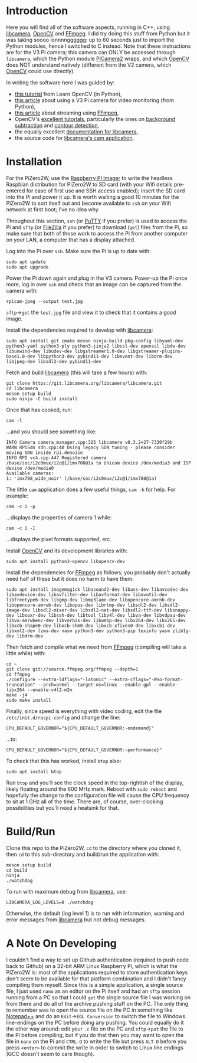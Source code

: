 # Introduction
Here you will find all of the software aspects, running in C++, using [libcamera](https://libcamera.org/), [OpenCV](https://opencv.org/) and [FFmpeg](https://www.ffmpeg.org/).  I did try doing this stuff from Python but it was taking soooo lonnnngggggg: up to 60 seconds just to import the Python modules, hence I switched to C instead.  Note that these instructions are for the V3 Pi camera; this camera can ONLY be accessed through `libcamera`, which the Python module [PiCamera2](https://github.com/raspberrypi/picamera2) wraps, and which [OpenCV](https://opencv.org/) does NOT understand natively (different from the V2 camera, which [OpenCV](https://opencv.org/) could use directly).

In writing the software here I was guided by:

- [this tutorial](https://learnopencv.com/moving-object-detection-with-opencv) from Learn OpenCV (in Python),
- [this article](https://pyimagesearch.com/2019/09/02/opencv-stream-video-to-web-browser-html-page/) about using a V3 Pi camera for video monitoring (from Python),
- [this article](https://medium.com/@vladakuc/hls-video-streaming-from-opencv-and-ffmpeg-828ca80b4124) about streaming using [FFmpeg](https://www.ffmpeg.org/),
- OpenCV's [excellent tutorials](https://docs.opencv.org/4.x/d9/df8/tutorial_root.html), particularly the ones on [background subtraction](https://docs.opencv.org/4.x/d1/dc5/tutorial_background_subtraction.html) and [contour detection](https://docs.opencv.org/4.x/df/d0d/tutorial_find_contours.html),
- the equally excellent [documentation for libcamera](https://libcamera.org/guides/application-developer.html),
- the source code for [libcamera's cam application](https://git.libcamera.org/libcamera/libcamera.git/tree/src/apps/cam).

# Installation
For the PiZero2W, use the [Raspberry PI Imager](https://www.raspberrypi.com/news/raspberry-pi-imager-imaging-utility/) to write the headless Raspbian distribution for PiZero2W to SD card (with your Wifi details pre-entered for ease of first use and SSH access enabled); insert the SD card into the Pi and power it up.  It is worth waiting a good 10 minutes for the PiZero2W to sort itself out and become available to `ssh` on your Wifi network at first boot; I've no idea why.

Throughout this section, `ssh` (or [PuTTY](https://www.putty.org/) if you prefer) is used to access the Pi and `sftp` (or [FileZilla](https://filezilla-project.org/) if you prefer) to download (`get`) files from the Pi, so make sure that both of those work to access the Pi from another computer on your LAN, a computer that has a display attached.

Log into the Pi over `ssh`.  Make sure the Pi is up to date with:

```
sudo apt update
sudo apt upgrade
```

Power the Pi down again and plug in the V3 camera.  Power-up the Pi once more, log in over `ssh` and check that an image can be captured from the camera with:

```
rpicam-jpeg --output test.jpg
```

`sftp`->`get` the `test.jpg` file and view it to check that it contains a good image.

Install the dependencies required to develop with [libcamera](https://libcamera.org/):

```
sudo apt install git cmake meson ninja-build pkg-config libyaml-dev python3-yaml python3-ply python3-jinja2 libssl-dev openssl libdw-dev libunwind-dev libudev-dev libgstreamer1.0-dev libgstreamer-plugins-base1.0-dev libpython3-dev pybind11-dev libevent-dev libdrm-dev libjpeg-dev libsdl2-dev pybind11-dev
```

Fetch and build [libcamera](https://libcamera.org/) (this will take a few hours) with:

```
git clone https://git.libcamera.org/libcamera/libcamera.git
cd libcamera
meson setup build
sudo ninja -C build install
```

Once that has cooked, run:

```
cam -l
```

...and you should see something like:

```
INFO Camera camera_manager.cpp:325 libcamera v0.3.2+27-7330f29b
WARN RPiSdn sdn.cpp:40 Using legacy SDN tuning - please consider moving SDN inside rpi.denoise
INFO RPI vc4.cpp:447 Registered camera /base/soc/i2c0mux/i2c@1/imx708@1a to Unicam device /dev/media3 and ISP device /dev/media0
Available cameras:
1: 'imx708_wide_noir' (/base/soc/i2c0mux/i2c@1/imx708@1a)
```

The little `cam` application does a few useful things, `cam -h` for help.  For example:

```
cam -c 1 -p
```

...displays the properties of camera 1 while:

```
cam -c 1 -I
```

...displays the pixel formats supported, etc.

Install [OpenCV](https://opencv.org/) and its development libraries with:

```
sudo apt install python3-opencv libopencv-dev
```

Install the dependencies for [FFmpeg](https://www.ffmpeg.org/) as follows; you probably don't actually need half of these but it does no harm to have them:

```
sudo apt install imagemagick libasound2-dev libass-dev libavcodec-dev libavdevice-dev libavfilter-dev libavformat-dev libavutil-dev libfreetype6-dev libgmp-dev libmp3lame-dev libopencore-amrnb-dev libopencore-amrwb-dev libopus-dev librtmp-dev libsdl2-dev libsdl2-image-dev libsdl2-mixer-dev libsdl2-net-dev libsdl2-ttf-dev libsnappy-dev libsoxr-dev libssh-dev libtool libv4l-dev libva-dev libvdpau-dev libvo-amrwbenc-dev libvorbis-dev libwebp-dev libx264-dev libx265-dev libxcb-shape0-dev libxcb-shm0-dev libxcb-xfixes0-dev libxcb1-dev libxml2-dev lzma-dev nasm python3-dev python3-pip texinfo yasm zlib1g-dev libdrm-dev
```

Then fetch and compile what we need from [FFmpeg](https://www.ffmpeg.org/) (compiling will take a little while) with:

```
cd ~
git clone git://source.ffmpeg.org/ffmpeg --depth=1
cd ffmpeg
./configure --extra-ldflags="-latomic" --extra-cflags="-Wno-format-truncation" --arch=armel --target-os=linux --enable-gpl --enable-libx264 --enable-v4l2-m2m
make -j4
sudo make install
```

Finally, since speed is everything with video coding, edit the file `/etc/init.d/raspi-config` and change the line:

```
CPU_DEFAULT_GOVERNOR="${CPU_DEFAULT_GOVERNOR:-ondemand}"
```

...to:

```
CPU_DEFAULT_GOVERNOR="${CPU_DEFAULT_GOVERNOR:-performance}"
```

To check that this has worked, install `btop` also:

```
sudo apt install btop
```

Run `btop` and you'll see the clock speed in the top-rightish of the display, likely floating around the 600&nbsp;MHz mark.  Reboot with `sudo reboot` and hopefully the change to the configuration file will cause the CPU frequency to sit at 1&nbsp;GHz all of the time. There are, of course, over-clocking possibilities but you'll need a heatsink for that.

# Build/Run
Clone this repo to the PiZero2W, `cd` to the directory where you cloned it, then `cd` to this sub-directory and build/run the application with:

```
meson setup build
cd build
ninja
./watchdog
```

To run with maximum debug from [libcamera](https://libcamera.org/), use:

```
LIBCAMERA_LOG_LEVELS=0 ./watchdog
```

Otherwise, the default (log level 1) is to run with information, warning and error messages from [libcamera](https://libcamera.org/) but not debug messages.

# A Note On Developing
I couldn't find a way to set up Github authentication (required to push code back to Github) on a 32-bit ARM Linux Raspberry Pi, which is what the PiZero2W is: most of the applications required to store authentication keys don't seem to be available for that platform combination and I didn't fancy compiling them myself.  Since this is a simple application, a single source file, I just used `nano` as an editor on the Pi itself and had an `sftp` session running from a PC so that I could `get` the single source file I was working on from there and do all of the archive pushing stuff on the PC.  The only thing to remember was to open the source file on the PC in something like [Notepad++](https://notepad-plus-plus.org/) and do an `Edit`->`EOL Conversion` to switch the file to Windows line-endings on the PC before doing any pushing.  You could equally do it the other way around: edit your `.c` file on the PC and `sftp`->`put` the file to the Pi before compiling, but if you do that then you may want to open the file in `nano` on the Pi and `CTRL-O` to write the file but press `ALT-D` before you press `<enter>` to commit the write in order to switch to Linux line endings (GCC doesn't seem to care though).